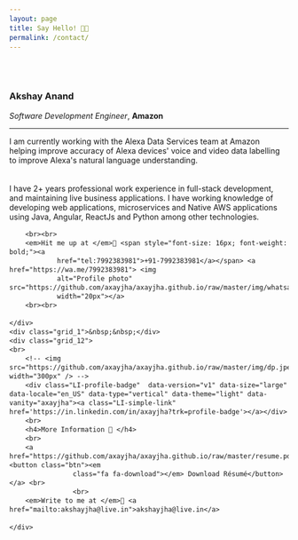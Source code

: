 ```yaml
---
layout: page
title: Say Hello! 🤙🏼
permalink: /contact/
---
```


<br>
<br>
<div class="container_24">
    <div class="grid_9">
        <h3>Akshay Anand </h3>
        <i>Software Development Engineer</i>, <b>Amazon</b><br>
        <hr/>
        I am currently working with the Alexa Data Services team at Amazon helping improve accuracy of Alexa devices' voice and video data labelling to improve Alexa's natural language understanding.
        <br>
        <br>
        <br>
        I have 2+ years professional work experience in full-stack development, and maintaining live
        business applications. I have working knowledge of developing web applications, microservices and Native AWS applications using
        Java, Angular, ReactJs and Python among other
        technologies. 
        <!--I am actively looking for opportunities to solve challenging problems in a nourishing
        environment with like-minded people. -->

        <br><br>
        <em>Hit me up at </em>📱 <span style="font-size: 16px; font-weight: bold;"><a
                href="tel:7992383981">+91-7992383981</a></span> <a href="https://wa.me/7992383981"> <img
                alt="Profile photo" src="https://github.com/axayjha/axayjha.github.io/raw/master/img/whatsapp.png"
                width="20px"></a>
        <br><br>

    </div>
    <div class="grid_1">&nbsp;&nbsp;</div>
    <div class="grid_12">
    <br>
        <!-- <img src="https://github.com/axayjha/axayjha.github.io/raw/master/img/dp.jpeg" width="300px" /> -->
        <div class="LI-profile-badge"  data-version="v1" data-size="large" data-locale="en_US" data-type="vertical" data-theme="light" data-vanity="axayjha"><a class="LI-simple-link" href='https://in.linkedin.com/in/axayjha?trk=profile-badge'></a></div>
        <br>
        <h4>More Information 📜 </h4>
        <br>
        <a href="https://github.com/axayjha/axayjha.github.io/raw/master/resume.pdf"> <button class="btn"><em
                    class="fa fa-download"></em> Download Résumé</button></a> <br>
                    <br>
        <em>Write to me at </em>📧 <a href="mailto:akshayjha@live.in">akshayjha@live.in</a>

    </div>
</div>
<br>
<br>

